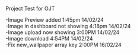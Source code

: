Project Test for OJT

-Image Preview added 1:45pm 14/02/24    <br>
-Image in dashboard not showing 4:18pm 14/02/24 <br>
-Image upload now showing 3:00PM 14/02/24<br>
-Image download 4:54PM 14/02/24<br>
-Fix new_wallpaper array key 2:00PM 16/02/24
